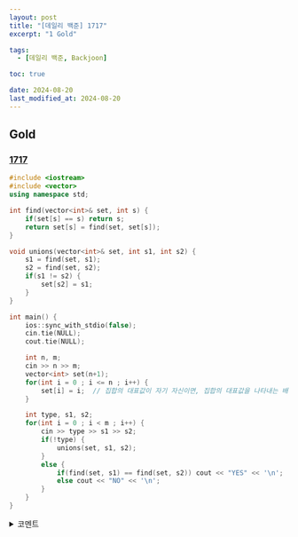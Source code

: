 ```yaml
---
layout: post
title: "[데일리 백준] 1717"
excerpt: "1 Gold"

tags:
  - [데일리 백준, Backjoon]

toc: true

date: 2024-08-20
last_modified_at: 2024-08-20
---
```

## Gold
### [1717][def]

```c++
#include <iostream>
#include <vector>
using namespace std;

int find(vector<int>& set, int s) {
    if(set[s] == s) return s;
    return set[s] = find(set, set[s]);
}

void unions(vector<int>& set, int s1, int s2) {
    s1 = find(set, s1);
    s2 = find(set, s2);
    if(s1 != s2) {
        set[s2] = s1;
    }
}

int main() {
    ios::sync_with_stdio(false);
    cin.tie(NULL);
    cout.tie(NULL);

    int n, m;
    cin >> n >> m;
    vector<int> set(n+1);
    for(int i = 0 ; i <= n ; i++) {
        set[i] = i;  // 집합의 대표값이 자기 자신이면, 집합의 대표값을 나타내는 배열
    }

    int type, s1, s2;
    for(int i = 0 ; i < m ; i++) {
        cin >> type >> s1 >> s2;
        if(!type) {
            unions(set, s1, s2);
        }
        else {
            if(find(set, s1) == find(set, s2)) cout << "YES" << '\n';
            else cout << "NO" << '\n';
        }
    }
}
```

<details>
<summary>코멘트</summary>
<div markdown="1">

- 경로 압축에 대하여 추가적으로 알게 되었다.  
  - `return find(set, set[s])` -> `1540ms`
  - `return set[s] = find(set, set[s])` -> `32ms` (경로 압축)

</div>
</details>

[def]: https://www.acmicpc.net/problem/1717